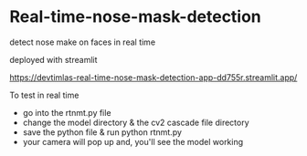 # Real-time-nose-mask-detection
detect nose make on faces in real time


deployed with streamlit 

https://devtimlas-real-time-nose-mask-detection-app-dd755r.streamlit.app/


To test in real time
- go into the rtnmt.py file
- change the model directory & the cv2 cascade file directory
- save the python file & run python rtnmt.py
- your camera will pop up and, you'll see the model working 